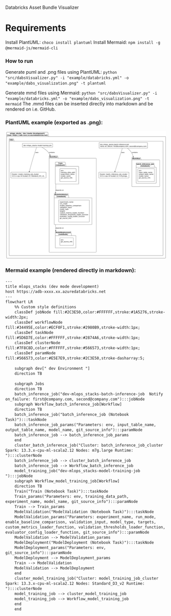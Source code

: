 Databricks Asset Bundle Visualizer

# Requirements


Install PlantUML: `choco install plantuml`
Install Mermaid: `npm install -g @mermaid-js/mermaid-cli`

### How to run 

Generate puml and .png files using PlantUML:
`python "src/dabsVisualizer.py" -i "example/databricks.yml" -o "example/dabs_visualization.png" -t plantuml`

Generate mmd files using Mermaid: 
`python "src/dabsVisualizer.py" -i "example/databricks.yml" -o "example/dabs_visualization.png" -t mermaid`
The .mmd files can be inserted directly into markdown and be rendered on i.e. GitHub.

### PlantUML example (exported as .png): 

<!-- ![image info](./example/dabs_visualization.png) -->

![image info](./example-advanced/figures/dabs_visualization_dev.png)


### Mermaid example (rendered directly in markdown): 
```mermaid 
---
title mlops_stacks (dev mode development)
host https://adb-xxxx.xx.azuredatabricks.net
---
flowchart LR
    %% Custom style definitions
    classDef jobNode fill:#2C3E50,color:#FFFFFF,stroke:#1A5276,stroke-width:2px;
    classDef workflowNode fill:#34495E,color:#ECF0F1,stroke:#2980B9,stroke-width:1px;
    classDef taskNode fill:#5D6D7E,color:#FFFFFF,stroke:#2874A6,stroke-width:1px;
    classDef clusterNode fill:#7F8C8D,color:#FFFFFF,stroke:#566573,stroke-width:1px;
    classDef paramNode fill:#566573,color:#E5E7E9,stroke:#2C3E50,stroke-dasharray:5;

    subgraph dev[" dev Environment "]
    direction TB

    subgraph Jobs
    direction TB
    batch_inference_job("dev-mlops_stacks-batch-inference-job  Notify on_failure: first@company.com, second@company.com"):::jobNode
    subgraph Workflow_batch_inference_job[Workflow]
    direction TB
    batch_inference_job("batch_inference_job (Notebook Task)"):::taskNode
    batch_inference_job_params("Parameters: env, input_table_name, output_table_name, model_name, git_source_info"):::paramNode
    batch_inference_job --> batch_inference_job_params
    end
    cluster_batch_inference_job("Cluster: batch_inference_job_cluster Spark: 13.3.x-cpu-ml-scala2.12 Nodes: m7g.large Runtime: "):::clusterNode
    batch_inference_job --> cluster_batch_inference_job
    batch_inference_job --> Workflow_batch_inference_job
    model_training_job("dev-mlops_stacks-model-training-job "):::jobNode
    subgraph Workflow_model_training_job[Workflow]
    direction TB
    Train("Train (Notebook Task)"):::taskNode
    Train_params("Parameters: env, training_data_path, experiment_name, model_name, git_source_info"):::paramNode
    Train --> Train_params
    ModelValidation("ModelValidation (Notebook Task)"):::taskNode
    ModelValidation_params("Parameters: experiment_name, run_mode, enable_baseline_comparison, validation_input, model_type, targets, custom_metrics_loader_function, validation_thresholds_loader_function, evaluator_config_loader_function, git_source_info"):::paramNode
    ModelValidation --> ModelValidation_params
    ModelDeployment("ModelDeployment (Notebook Task)"):::taskNode
    ModelDeployment_params("Parameters: env, git_source_info"):::paramNode
    ModelDeployment --> ModelDeployment_params
    Train --> ModelValidation
    ModelValidation --> ModelDeployment
    end
    cluster_model_training_job("Cluster: model_training_job_cluster Spark: 13.3.x-cpu-ml-scala2.12 Nodes: Standard_D3_v2 Runtime: "):::clusterNode
    model_training_job --> cluster_model_training_job
    model_training_job --> Workflow_model_training_job
    end
    end
```